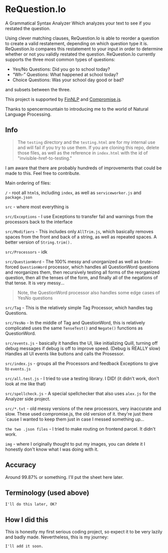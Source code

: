 # ReQuestion.Io

A Grammatical Syntax Analyzer
Which analyzes your text to see if you restated the question.

Using clever matching clauses, ReQuestion.Io is able to reorder a question to create a valid restatement, depending on which question type it is. ReQuestion.Io compares this restatement to your input in order to determine whether or not you validly restated the question. ReQuestion.Io currently supports the three most common types of questions:

- Yes/No Questions: Did you go to school today?
- “Wh-” Questions: What happened at school today?
- Choice Questions: Was your school day good or bad?

and subsets between the three.

This project is supported by [FinNLP](https://github.com/FinNLP/fin) and [Compromise.js](https://github.com/spencermountain/compromise).

Thanks to spencermountain to introducing me to the world of Natural Language Processing.

## Info

> The `testing` directory and the `testing.html` are for my internal use and will fail if you try to use them. If you are cloning this repo, delete those files, as well as the reference in `index.html` with the id of "invisible-href-to-testing."

I am aware that there are probably hundreds of improvements that could be made to this. Feel free to contribute.

Main ordering of files:

`/` - root
all `html`s, including `index`, as well as `serviceworker.js` and `package.json`

`src` - where most everything is

`src/Exceptions` - I use Exceptions to transfer fail and warnings from the processors back to the interface

`src/Modifiers` - This includes only `AllTrim.js`, which basically removes spaces from the front and back of a string, as well as repeated spaces. A better version of `String.trim().`

`src/Processors` - idk

`src/QuestionWord` - The 100% messy and unorganized as well as brute-forced
`QuestionWord` processor, which handles all QuestionWord questions and reorganizes them, then recursively testing all forms of the reorganized question, then all the tenses of the form, and finally all of the negations of that tense. It is very messy...

> Note, the QuestionWord processor also handles some edge cases of YesNo questions

`src/Tag` - This is the relatively simple Tag Processor, which handles tag Questions.

`src/YesNo` - In the middle of Tag and QuestionWord, this is relatively complicated uses the same `TenseTest()` and `Negate()` functions as QuestionWord.

`src/events.js` - basically it handles the UI, like initializing Quill, turning off debug messages if debug is off to improve speed. (Debug is REALLY slow) Handles all UI events like buttons and calls the Prosessor.

`src/index.js` - groups all the Processors and feedback Exceptions to give to `events.js`

`src/all.test.js` - I tried to use a testing library. I DID! (it didn't work, don't look at me like that)

`src/spellcheck.js` - A special spellchecker that also uses `alex.js` for the Analyzer side project.

`src/*.txt` - old messy versions of the new processors, very inaccurate and slow. These used compromise.js, the old version of it. they're just there `cause I wanted to keep them just in case I messed something up...

`the two .json files` - I tried to make routing on frontend parcel. It didn't work.

`img` - where I originally thought to put my images, you can delete it I honestly don't know what I was doing with it.

## Accuracy

Around 99.87% or something. I'll put the sheet here later.

## Terminology (used above)

`I'll do this later, OK?`

## How I did this

This is honestly my first serious coding project, so expect it to be very lazily and badly made. Nevertheless, this is my journey:

`I'll add it soon.`
